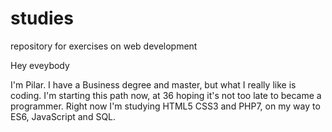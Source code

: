 # studies
repository for exercises on web development

Hey eveybody

I'm Pilar. I have a Business degree and master, but what I really like is coding.
I'm starting this path now, at 36 hoping it's not too late to became a programmer.
Right now I'm studying HTML5 CSS3 and PHP7, on my way to ES6, JavaScript and SQL.
